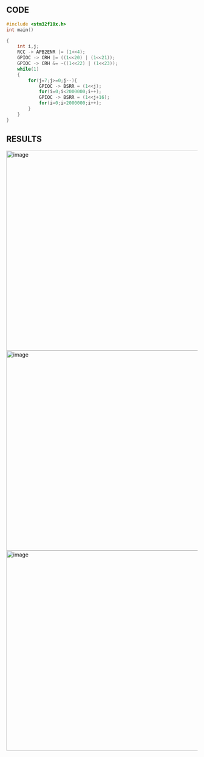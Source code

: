 ## CODE
```c
#include <stm32f10x.h>
int main()

{
	int i,j; 
	RCC -> APB2ENR |= (1<<4);
	GPIOC -> CRH |= ((1<<20) | (1<<21));
	GPIOC -> CRH &= ~((1<<22) | (1<<23));
	while(1)
	{
		for(j=7;j>=0;j--){
			GPIOC -> BSRR = (1<<j);
			for(i=0;i<2000000;i++);
			GPIOC -> BSRR = (1<<j+16);
			for(i=0;i<2000000;i++);
		}
	}
}
```

## RESULTS
<img width="507" height="525" alt="image" src="https://github.com/user-attachments/assets/aab73131-180b-4a97-b164-d5d4cc7bb22c" />
<img width="507" height="525" alt="image" src="https://github.com/user-attachments/assets/c631ad80-cc7c-48e8-90f9-c19a62e2b20d" />
<img width="507" height="525" alt="image" src="https://github.com/user-attachments/assets/22c7452b-357a-4a3e-aa25-b104d82ee6fb" />
